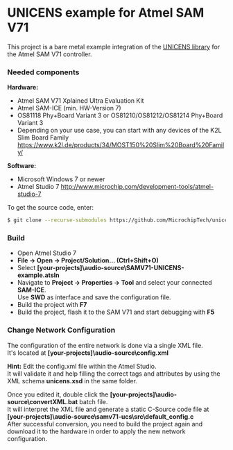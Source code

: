 # UNICENS example for Atmel SAM V71

This project is a bare metal example integration of the [UNICENS library](https://github.com/MicrochipTech/unicens) for the Atmel SAM V71 controller.

### Needed components

__Hardware:__
* Atmel SAM V71 Xplained Ultra Evaluation Kit
* Atmel SAM-ICE (min. HW-Version 7)
* OS81118 Phy+Board Variant 3 or OS81210/OS81212/OS81214 Phy+Board Variant 3
* Depending on your use case, you can start with any devices of the K2L Slim Board Family
    https://www.k2l.de/products/34/MOST150%20Slim%20Board%20Family/

__Software:__
* Microsoft Windows 7 or newer
* Atmel Studio 7
    http://www.microchip.com/development-tools/atmel-studio-7
    
To get the source code, enter:
```bash
$ git clone --recurse-submodules https://github.com/MicrochipTech/unicens-bare-metal-sam-v71.git
```
### Build

* Open Atmel Studio 7
* __File -> Open -> Project/Solution... (Ctrl+Shift+O)__
* Select __[your-projects]\\audio-source\\SAMV71-UNICENS-example.atsln__
* Navigate to __Project -> Properties -> Tool__ and select your connected __SAM-ICE__.  
Use __SWD__ as interface and save the configuration file.
* Build the project with __F7__
* Build the project, flash it to the SAM V71 and start debugging with __F5__

### Change Network Configuration

The configuration of the entire network is done via a single XML file.  
It's located at __[your-projects]\\audio-source\config.xml__  

**Hint:** Edit the config.xml file within the Atmel Studio.  
It will validate it and help filling the correct tags and attributes by using the XML schema  __unicens.xsd__ in the same folder.

Once you edited it, double click the __[your-projects]\\audio-source\\convertXML.bat__ batch file.  
It will interpret the XML file and generate a static C-Source code file at  
__[your-projects]\\audio-source\\samv71-ucs\\src\default_config.c__  
After successful conversion, you need to build the project again and download it to the hardware in order to apply the new network configuration.